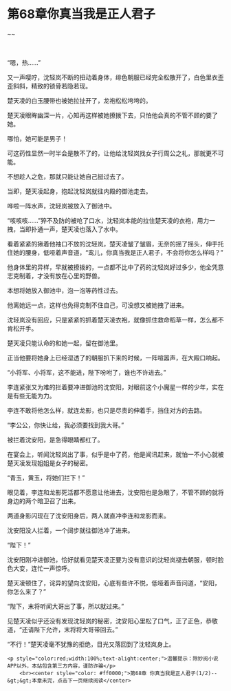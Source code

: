 # 第68章你真当我是正人君子
~~
    	    <p name="pagetop" href="javascript:void(0);" onclick="return false" style="line-height: 35px;padding: 10px;color: #333;"> </p><p>“嗯，热……”</p><p>又一声嘤咛，沈轻岚不断的扭动着身体，绯色朝服已经完全松散开了，白色里衣歪歪斜斜，精致的锁骨若隐若现。</p><p>楚天凌的白玉腰带也被她拉扯开了，龙袍松松垮垮的。</p><p>楚天凌眼眸幽深一片，心知再这样被她撩拨下去，只怕他会真的不管不顾的要了她。</p><p>哪怕，她可能是男子！</p><p>可这药性显然一时半会是散不了的，让他给沈轻岚找女子行周公之礼，那就更不可能。</p><p>不想趁人之危，那就只能让她自己挺过去了。</p><p>当即，楚天凌起身，抱起沈轻岚就往内殿的御池走去。</p><p>哗啦一阵水声，沈轻岚被放入了御池中。</p><p>“咳咳咳……”猝不及防的被呛了口水，沈轻岚本能的拉住楚天凌的衣袍，用力一拽，当即扑通一声，楚天凌也落入了水中。</p><p>看着紧紧的揪着他袖口不放的沈轻岚，楚天凌皱了皱眉，无奈的摇了摇头，伸手托住她的腰身，低哑着声音道，“鸾儿，你真当我是正人君子，不会将你怎么样吗？”</p><p>他身体里的异样，早就被撩拨的，一点都不比中了药的沈轻岚好过多少，他全凭意志克制着，才没有放在心里的野兽。</p><p>本想将她放入御池中，泡一泡等药性过去。</p><p>他离她远一点，这样也免得克制不住自己，可没想又被她拽了进来。</p><p>沈轻岚没有回应，只是紧紧的抓着楚天凌衣袍，就像抓住救命稻草一样，怎么都不肯松开手。</p><p>楚天凌只能认命的和她一起，留在御池里。</p><p>正当他要将她身上已经湿透了的朝服扒下来的时候，一阵喧嚣声，在大殿口响起。</p><p>“小将军、小将军，这不能进，陛下吩咐了，谁也不许进去。”</p><p>李连紧张又为难的拦着要冲进御池的沈安阳，对眼前这个小魔星一样的少年，实在是有些无能为力。</p><p>李连不敢将他怎么样，就连龙影，也只是尽责的伸着手，挡住对方的去路。</p><p>“李公公，你快让给，我必须要找到我大哥。”</p><p>被拦着沈安阳，是急得眼睛都红了。</p><p>在宴会上，听闻沈轻岚出了事，似乎是中了药，他是闻讯赶来，就怕一不小心就被楚天凌发现姐姐是女子的秘密。</p><p>“青玉，黄玉，将她们拦下！”</p><p>眼见着，李连和龙影死活都不愿意让他进去，沈安阳也是急眼了，不管不顾的就将身边的两个暗卫召了出来。</p><p>两道身影闪现在了沈安阳身后，两人就直冲李连和龙影而来。</p><p>沈安阳没人拦着，一个阔步就往御池冲了进来。</p><p>“陛下！”</p><p>沈安阳刚冲进御池，恰好就看见楚天凌正要为没有意识的沈轻岚褪去朝服，顿时脸色大变，连忙一声惊呼。</p><p>楚天凌顿住了，诧异的望向沈安阳，心底有些许不悦，低哑着声音问道，“安阳，你怎么来了？”</p><p>“陛下，末将听闻大哥出了事，所以就过来。”</p><p>见楚天凌似乎还没有发现沈轻岚的秘密，沈安阳心里松了口气，正了正色，恭敬道，“还请陛下允许，末将将大哥带回去。”</p><p>“不行！”楚天凌毫不犹豫的拒绝，目光又落回到了沈轻岚身上。</p>
    	
   	<p style="color:red;width:100%;text-alight:center;">温馨提示：除妙阅小说APP以外，本站包含第三方内容，谨防诈骗</p>
    	<br><center style="color: #ff0000;">第68章 你真当我是正人君子(1/2)--&gt;&gt;本章未完，点击下一页继续阅读</center>
    	